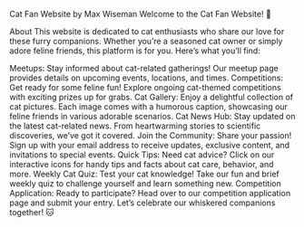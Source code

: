 Cat Fan Website by Max Wiseman
Welcome to the Cat Fan Website! 🐾

About
This website is dedicated to cat enthusiasts who share our love for these furry companions. Whether you’re a seasoned cat owner or simply adore feline friends, this platform is for you. Here’s what you’ll find:

Meetups: Stay informed about cat-related gatherings! Our meetup page provides details on upcoming events, locations, and times.
Competitions: Get ready for some feline fun! Explore ongoing cat-themed competitions with exciting prizes up for grabs.
Cat Gallery: Enjoy a delightful collection of cat pictures. Each image comes with a humorous caption, showcasing our feline friends in various adorable scenarios.
Cat News Hub: Stay updated on the latest cat-related news. From heartwarming stories to scientific discoveries, we’ve got it covered.
Join the Community: Share your passion! Sign up with your email address to receive updates, exclusive content, and invitations to special events.
Quick Tips: Need cat advice? Click on our interactive icons for handy tips and facts about cat care, behavior, and more.
Weekly Cat Quiz: Test your cat knowledge! Take our fun and brief weekly quiz to challenge yourself and learn something new.
Competition Application: Ready to participate? Head over to our competition application page and submit your entry.
Let’s celebrate our whiskered companions together! 🐱